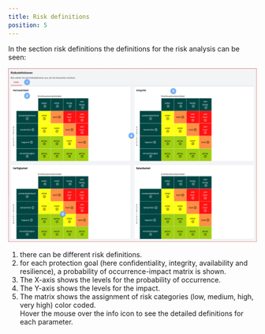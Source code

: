 ```yaml
---
title: Risk definitions
position: 5
---
```

In the section risk definitions the definitions for the risk analysis can be seen:

![risk definition](media/veo_risk-definition.de.png)

1. there can be different risk definitions.
1. for each protection goal (here confidentiality, integrity, availability and resilience), a probability of occurrence-impact matrix is shown.
1. The X-axis shows the levels for the probability of occurrence.
1. The Y-axis shows the levels for the impact.
1. The matrix shows the assignment of risk categories (low, medium, high, very high) color coded. <br>Hover the mouse over the info icon to see the detailed definitions for each parameter.

<br>
